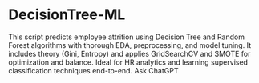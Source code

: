 # DecisionTree-ML
This script predicts employee attrition using Decision Tree and Random Forest algorithms with thorough EDA, preprocessing, and model tuning. It includes theory (Gini, Entropy) and applies GridSearchCV and SMOTE for optimization and balance. Ideal for HR analytics and learning supervised classification techniques end-to-end.          Ask ChatGPT
